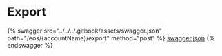# Export

{% swagger src="../../../.gitbook/assets/swagger.json" path="/eos/{accountName}/export" method="post" %}
[swagger.json](../../../.gitbook/assets/swagger.json)
{% endswagger %}

